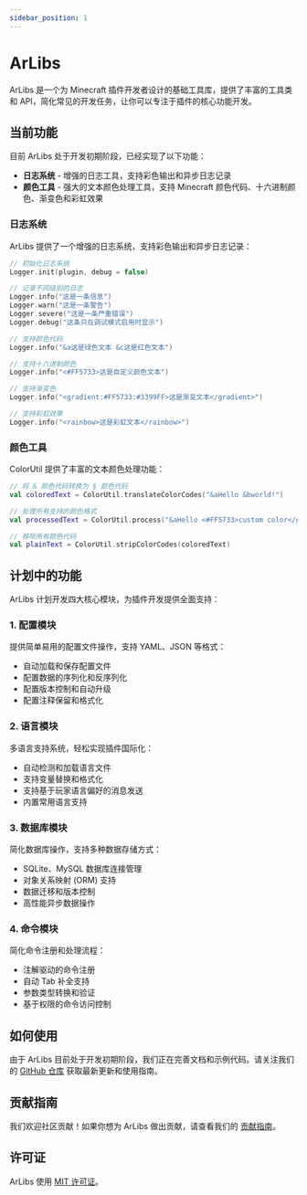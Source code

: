 ```yaml
---
sidebar_position: 1
---
```


# ArLibs

ArLibs 是一个为 Minecraft 插件开发者设计的基础工具库，提供了丰富的工具类和 API，简化常见的开发任务，让你可以专注于插件的核心功能开发。

## 当前功能

目前 ArLibs 处于开发初期阶段，已经实现了以下功能：

- **日志系统** - 增强的日志工具，支持彩色输出和异步日志记录
- **颜色工具** - 强大的文本颜色处理工具，支持 Minecraft 颜色代码、十六进制颜色、渐变色和彩虹效果

### 日志系统

ArLibs 提供了一个增强的日志系统，支持彩色输出和异步日志记录：

```kotlin
// 初始化日志系统
Logger.init(plugin, debug = false)

// 记录不同级别的日志
Logger.info("这是一条信息")
Logger.warn("这是一条警告")
Logger.severe("这是一条严重错误")
Logger.debug("这条只在调试模式启用时显示")

// 支持颜色代码
Logger.info("&a这是绿色文本 &c这是红色文本")

// 支持十六进制颜色
Logger.info("<#FF5733>这是自定义颜色文本")

// 支持渐变色
Logger.info("<gradient:#FF5733:#3399FF>这是渐变文本</gradient>")

// 支持彩虹效果
Logger.info("<rainbow>这是彩虹文本</rainbow>")
```

### 颜色工具

ColorUtil 提供了丰富的文本颜色处理功能：

```kotlin
// 将 & 颜色代码转换为 § 颜色代码
val coloredText = ColorUtil.translateColorCodes("&aHello &bworld!")

// 处理所有支持的颜色格式
val processedText = ColorUtil.process("&aHello <#FF5733>custom color</gradient:#FF5733:#3399FF>gradient</gradient> <rainbow>rainbow</rainbow>")

// 移除所有颜色代码
val plainText = ColorUtil.stripColorCodes(coloredText)
```

## 计划中的功能

ArLibs 计划开发四大核心模块，为插件开发提供全面支持：

### 1. 配置模块

提供简单易用的配置文件操作，支持 YAML、JSON 等格式：

- 自动加载和保存配置文件
- 配置数据的序列化和反序列化
- 配置版本控制和自动升级
- 配置注释保留和格式化

### 2. 语言模块

多语言支持系统，轻松实现插件国际化：

- 自动检测和加载语言文件
- 支持变量替换和格式化
- 支持基于玩家语言偏好的消息发送
- 内置常用语言支持

### 3. 数据库模块

简化数据库操作，支持多种数据存储方式：

- SQLite、MySQL 数据库连接管理
- 对象关系映射 (ORM) 支持
- 数据迁移和版本控制
- 高性能异步数据操作

### 4. 命令模块

简化命令注册和处理流程：

- 注解驱动的命令注册
- 自动 Tab 补全支持
- 参数类型转换和验证
- 基于权限的命令访问控制

## 如何使用

由于 ArLibs 目前处于开发初期阶段，我们正在完善文档和示例代码。请关注我们的 [GitHub 仓库](https://github.com/ArTeamTech/ArLibs) 获取最新更新和使用指南。

## 贡献指南

我们欢迎社区贡献！如果你想为 ArLibs 做出贡献，请查看我们的 [贡献指南](https://github.com/ArTeamTech/ArLibs/blob/main/CONTRIBUTING.md)。

## 许可证

ArLibs 使用 [MIT 许可证](https://github.com/ArTeamTech/ArLibs/blob/main/LICENSE)。

